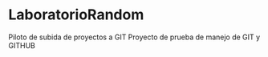 # LaboratorioRandom
Piloto de subida de proyectos a GIT
Proyecto de prueba de manejo de GIT  y GITHUB
